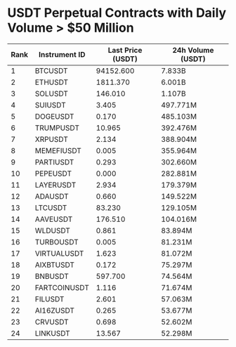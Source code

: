 # USDT Perpetual Contracts with Daily Volume > $50 Million

| Rank | Instrument ID | Last Price (USDT) | 24h Volume (USDT) |
|------|---------------|-------------------|-------------------|
| 1 | BTCUSDT | 94152.600 | 7.833B |
| 2 | ETHUSDT | 1811.370 | 6.001B |
| 3 | SOLUSDT | 146.010 | 1.107B |
| 4 | SUIUSDT | 3.405 | 497.771M |
| 5 | DOGEUSDT | 0.170 | 485.103M |
| 6 | TRUMPUSDT | 10.965 | 392.476M |
| 7 | XRPUSDT | 2.134 | 388.904M |
| 8 | MEMEFIUSDT | 0.005 | 355.964M |
| 9 | PARTIUSDT | 0.293 | 302.660M |
| 10 | PEPEUSDT | 0.000 | 282.881M |
| 11 | LAYERUSDT | 2.934 | 179.379M |
| 12 | ADAUSDT | 0.660 | 149.522M |
| 13 | LTCUSDT | 83.230 | 129.105M |
| 14 | AAVEUSDT | 176.510 | 104.016M |
| 15 | WLDUSDT | 0.861 | 83.894M |
| 16 | TURBOUSDT | 0.005 | 81.231M |
| 17 | VIRTUALUSDT | 1.623 | 81.072M |
| 18 | AIXBTUSDT | 0.172 | 75.297M |
| 19 | BNBUSDT | 597.700 | 74.564M |
| 20 | FARTCOINUSDT | 1.116 | 71.674M |
| 21 | FILUSDT | 2.601 | 57.063M |
| 22 | AI16ZUSDT | 0.265 | 53.677M |
| 23 | CRVUSDT | 0.698 | 52.602M |
| 24 | LINKUSDT | 13.567 | 52.298M |
